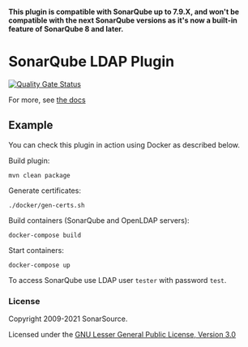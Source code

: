**This plugin is compatible with SonarQube up to 7.9.X, and won't be compatible with the next SonarQube versions as it's now a  built-in feature of SonarQube 8 and later.**


SonarQube LDAP Plugin
=====================
[![Quality Gate Status](https://next.sonarqube.com/sonarqube/api/project_badges/measure?project=org.sonarsource.ldap%3Asonar-ldap&metric=alert_status)](https://next.sonarqube.com/sonarqube/dashboard?id=org.sonarsource.ldap%3Asonar-ldap)

For more, see [the docs](http://docs.sonarqube.org/display/PLUG/LDAP+Plugin)


## Example

You can check this plugin in action using Docker as described below.

Build plugin:

    mvn clean package

Generate certificates:

    ./docker/gen-certs.sh

Build containers (SonarQube and OpenLDAP servers):

    docker-compose build

Start containers:

    docker-compose up

To access SonarQube use LDAP user `tester` with password `test`.

### License

Copyright 2009-2021 SonarSource.

Licensed under the [GNU Lesser General Public License, Version 3.0](http://www.gnu.org/licenses/lgpl.txt)
